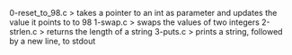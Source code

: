 0-reset_to_98.c >  takes a pointer to an int as parameter and updates the value it points to to 98
1-swap.c > swaps the values of two integers
2-strlen.c > returns the length of a string
3-puts.c > prints a string, followed by a new line, to stdout
